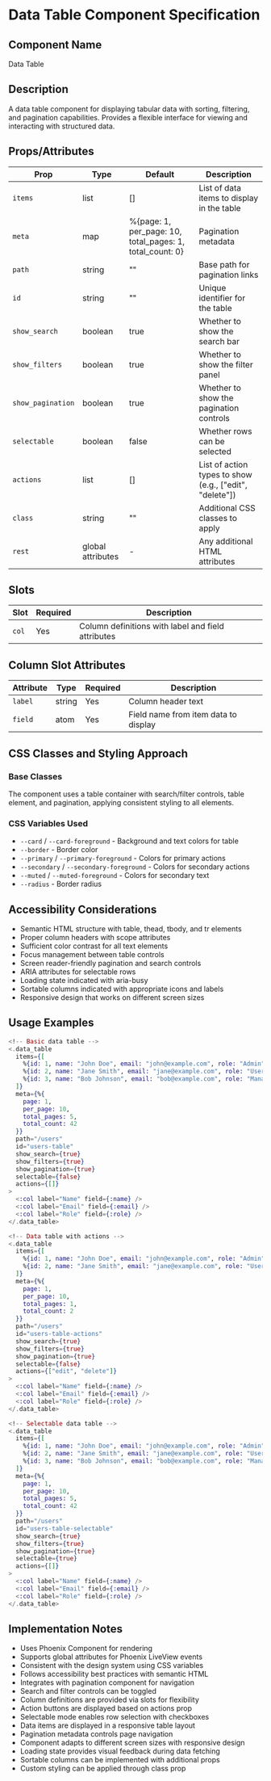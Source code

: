 # Data Table Component Specification

## Component Name
Data Table

## Description
A data table component for displaying tabular data with sorting, filtering, and pagination capabilities. Provides a flexible interface for viewing and interacting with structured data.

## Props/Attributes
| Prop | Type | Default | Description |
|------|------|---------|-------------|
| `items` | list | [] | List of data items to display in the table |
| `meta` | map | %{page: 1, per_page: 10, total_pages: 1, total_count: 0} | Pagination metadata |
| `path` | string | "" | Base path for pagination links |
| `id` | string | "" | Unique identifier for the table |
| `show_search` | boolean | true | Whether to show the search bar |
| `show_filters` | boolean | true | Whether to show the filter panel |
| `show_pagination` | boolean | true | Whether to show the pagination controls |
| `selectable` | boolean | false | Whether rows can be selected |
| `actions` | list | [] | List of action types to show (e.g., ["edit", "delete"]) |
| `class` | string | "" | Additional CSS classes to apply |
| `rest` | global attributes | - | Any additional HTML attributes |

## Slots
| Slot | Required | Description |
|------|----------|-------------|
| `col` | Yes | Column definitions with label and field attributes |

## Column Slot Attributes
| Attribute | Type | Required | Description |
|-----------|------|----------|-------------|
| `label` | string | Yes | Column header text |
| `field` | atom | Yes | Field name from item data to display |

## CSS Classes and Styling Approach
### Base Classes
The component uses a table container with search/filter controls, table element, and pagination, applying consistent styling to all elements.

### CSS Variables Used
- `--card` / `--card-foreground` - Background and text colors for table
- `--border` - Border color
- `--primary` / `--primary-foreground` - Colors for primary actions
- `--secondary` / `--secondary-foreground` - Colors for secondary actions
- `--muted` / `--muted-foreground` - Colors for secondary text
- `--radius` - Border radius

## Accessibility Considerations
- Semantic HTML structure with table, thead, tbody, and tr elements
- Proper column headers with scope attributes
- Sufficient color contrast for all text elements
- Focus management between table controls
- Screen reader-friendly pagination and search controls
- ARIA attributes for selectable rows
- Loading state indicated with aria-busy
- Sortable columns indicated with appropriate icons and labels
- Responsive design that works on different screen sizes

## Usage Examples
```heex
<!-- Basic data table -->
<.data_table
  items={[
    %{id: 1, name: "John Doe", email: "john@example.com", role: "Admin"},
    %{id: 2, name: "Jane Smith", email: "jane@example.com", role: "User"},
    %{id: 3, name: "Bob Johnson", email: "bob@example.com", role: "Manager"}
  ]}
  meta={%{
    page: 1,
    per_page: 10,
    total_pages: 5,
    total_count: 42
  }}
  path="/users"
  id="users-table"
  show_search={true}
  show_filters={true}
  show_pagination={true}
  selectable={false}
  actions={[]}
>
  <:col label="Name" field={:name} />
  <:col label="Email" field={:email} />
  <:col label="Role" field={:role} />
</.data_table>

<!-- Data table with actions -->
<.data_table
  items={[
    %{id: 1, name: "John Doe", email: "john@example.com", role: "Admin"},
    %{id: 2, name: "Jane Smith", email: "jane@example.com", role: "User"}
  ]}
  meta={%{
    page: 1,
    per_page: 10,
    total_pages: 1,
    total_count: 2
  }}
  path="/users"
  id="users-table-actions"
  show_search={true}
  show_filters={true}
  show_pagination={true}
  selectable={false}
  actions={["edit", "delete"]}
>
  <:col label="Name" field={:name} />
  <:col label="Email" field={:email} />
  <:col label="Role" field={:role} />
</.data_table>

<!-- Selectable data table -->
<.data_table
  items={[
    %{id: 1, name: "John Doe", email: "john@example.com", role: "Admin"},
    %{id: 2, name: "Jane Smith", email: "jane@example.com", role: "User"},
    %{id: 3, name: "Bob Johnson", email: "bob@example.com", role: "Manager"}
  ]}
  meta={%{
    page: 1,
    per_page: 10,
    total_pages: 5,
    total_count: 42
  }}
  path="/users"
  id="users-table-selectable"
  show_search={true}
  show_filters={true}
  show_pagination={true}
  selectable={true}
  actions={[]}
>
  <:col label="Name" field={:name} />
  <:col label="Email" field={:email} />
  <:col label="Role" field={:role} />
</.data_table>
```

## Implementation Notes
- Uses Phoenix Component for rendering
- Supports global attributes for Phoenix LiveView events
- Consistent with the design system using CSS variables
- Follows accessibility best practices with semantic HTML
- Integrates with pagination component for navigation
- Search and filter controls can be toggled
- Column definitions are provided via slots for flexibility
- Action buttons are displayed based on actions prop
- Selectable mode enables row selection with checkboxes
- Data items are displayed in a responsive table layout
- Pagination metadata controls page navigation
- Component adapts to different screen sizes with responsive design
- Loading state provides visual feedback during data fetching
- Sortable columns can be implemented with additional props
- Custom styling can be applied through class prop